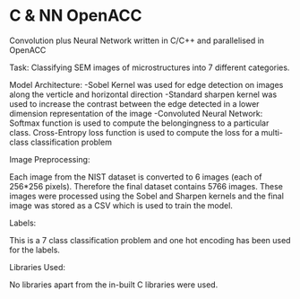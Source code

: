 # C & NN OpenACC

Convolution plus Neural Network written in C/C++ and parallelised in OpenACC

Task: Classifying SEM images of microstructures into 7 different categories.

Model Architecture: 
-Sobel Kernel was used for edge detection on images along the verticle and horizontal direction
-Standard sharpen kernel was used to increase the contrast between the edge detected in a lower dimension representation of the image
-Convoluted Neural Network: Softmax function is used to compute the belongingness to a particular class. Cross-Entropy loss function is used to compute the loss for a multi-class classification problem

Image Preprocessing:

Each image from the NIST dataset is converted to 6 images (each of 256*256 pixels). Therefore the final dataset contains 5766 images. These images were processed using the Sobel and Sharpen kernels and the final image was stored as a CSV which is used to train the model.

Labels:

This is a 7 class classification problem and one hot encoding has been used for the labels.

Libraries Used:

No libraries apart from the in-built C libraries were used. 